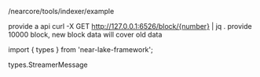 /nearcore/tools/indexer/example

provide a api
curl -X GET http://127.0.0.1:6526/block/{number} | jq .
provide 10000 block, new block data will cover old data

import { types } from 'near-lake-framework';

types.StreamerMessage
